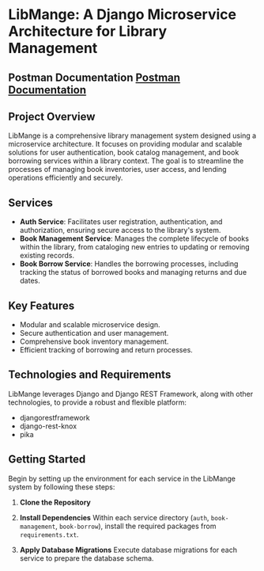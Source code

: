 # LibMange: A Django Microservice Architecture for Library Management

## Postman Documentation [Postman Documentation](https://documenter.getpostman.com/view/26802289/2sA35G52qb)

## Project Overview

LibMange is a comprehensive library management system designed using a microservice architecture. It focuses on providing modular and scalable solutions for user authentication, book catalog management, and book borrowing services within a library context. The goal is to streamline the processes of managing book inventories, user access, and lending operations efficiently and securely.

## Services

- **Auth Service**: Facilitates user registration, authentication, and authorization, ensuring secure access to the library's system.
- **Book Management Service**: Manages the complete lifecycle of books within the library, from cataloging new entries to updating or removing existing records.
- **Book Borrow Service**: Handles the borrowing processes, including tracking the status of borrowed books and managing returns and due dates.

## Key Features

- Modular and scalable microservice design.
- Secure authentication and user management.
- Comprehensive book inventory management.
- Efficient tracking of borrowing and return processes.

## Technologies and Requirements

LibMange leverages Django and Django REST Framework, along with other technologies, to provide a robust and flexible platform:

- djangorestframework
- django-rest-knox
- pika

## Getting Started

Begin by setting up the environment for each service in the LibMange system by following these steps:

1. **Clone the Repository**

2. **Install Dependencies**
Within each service directory (`auth`, `book-management`, `book-borrow`), install the required packages from `requirements.txt`.

3. **Apply Database Migrations**
Execute database migrations for each service to prepare the database schema.
